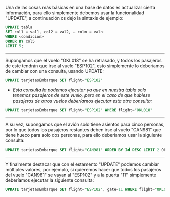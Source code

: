 Una de las cosas más básicas en una base de datos es actualizar cierta información, para ello simplemente debemos usar la funcionalidad "UPDATE", a continuación os dejo la sintaxis de ejemplo:

```sql
UPDATE tabla
SET col1 = val1, col2 = val2, … coln = valn
WHERE <condición>
ORDER BY col5
LIMIT 5;
```

---

Supongamos que el vuelo "OKL018" se ha retrasado, y todos los pasajeros de este tendrán que irse al vuelo "ESP102", esto simplemente lo deberíamos de cambiar con una consulta, usando UPDATE:

```sql
UPDATE tarjetasEmbarque SET flight="ESP102"
```
*  *Esta consulta la podemos ejecutar ya que en nuestra tabla solo tenemos pasajeros de este vuelo, pero en el caso de que hubiese pasajeros de otros vuelos deberíamos ejecutar esta otra consulta:*

```sql
UPDATE tarjetasEmbarque SET flight="ESP102" WHERE flight="OKL018"
```

---

A su vez, supongamos que el avión solo tiene asientos para cinco personas, por lo que todos los pasajeros restantes deben irse al vuelo "CAN981" que tiene hueco para solo dos personas, para ello deberíamos usar la siguiente consulta:

```sql
UPDATE tarjetasEmbarque SET flight="CAN981" ORDER BY Id DESC LIMIT 2 OFFSET 5;
```

---

Y finalmente destacar que con el estamento "UPDATE" podemos cambiar múltiples valores, por ejemplo, si quieremos hacer que todos los pasajeros del vuelo "CAN981" se vayan al "ESP102" y a la puerta "11" simplemente deberíamos ejecutar la siguiente consulta:

```sql
UPDATE tarjetasEmbarque SET flight="ESP102", gate=11 WHERE flight="OKL018" 
```
